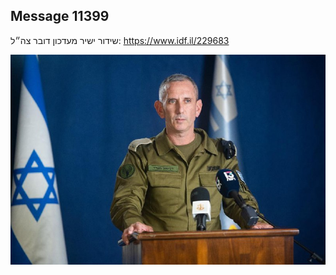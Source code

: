 ## Message 11399

שידור ישיר מעדכון דובר צה״ל:
https://www.idf.il/229683

![Photo](11399/11399_photo.jpg)
